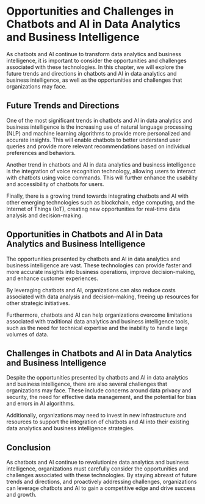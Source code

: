 Opportunities and Challenges in Chatbots and AI in Data Analytics and Business Intelligence
===================================================================================================================================================================================================

As chatbots and AI continue to transform data analytics and business intelligence, it is important to consider the opportunities and challenges associated with these technologies. In this chapter, we will explore the future trends and directions in chatbots and AI in data analytics and business intelligence, as well as the opportunities and challenges that organizations may face.

Future Trends and Directions
----------------------------

One of the most significant trends in chatbots and AI in data analytics and business intelligence is the increasing use of natural language processing (NLP) and machine learning algorithms to provide more personalized and accurate insights. This will enable chatbots to better understand user queries and provide more relevant recommendations based on individual preferences and behaviors.

Another trend in chatbots and AI in data analytics and business intelligence is the integration of voice recognition technology, allowing users to interact with chatbots using voice commands. This will further enhance the usability and accessibility of chatbots for users.

Finally, there is a growing trend towards integrating chatbots and AI with other emerging technologies such as blockchain, edge computing, and the Internet of Things (IoT), creating new opportunities for real-time data analysis and decision-making.

Opportunities in Chatbots and AI in Data Analytics and Business Intelligence
----------------------------------------------------------------------------

The opportunities presented by chatbots and AI in data analytics and business intelligence are vast. These technologies can provide faster and more accurate insights into business operations, improve decision-making, and enhance customer experiences.

By leveraging chatbots and AI, organizations can also reduce costs associated with data analysis and decision-making, freeing up resources for other strategic initiatives.

Furthermore, chatbots and AI can help organizations overcome limitations associated with traditional data analytics and business intelligence tools, such as the need for technical expertise and the inability to handle large volumes of data.

Challenges in Chatbots and AI in Data Analytics and Business Intelligence
-------------------------------------------------------------------------

Despite the opportunities presented by chatbots and AI in data analytics and business intelligence, there are also several challenges that organizations may face. These include concerns around data privacy and security, the need for effective data management, and the potential for bias and errors in AI algorithms.

Additionally, organizations may need to invest in new infrastructure and resources to support the integration of chatbots and AI into their existing data analytics and business intelligence strategies.

Conclusion
----------

As chatbots and AI continue to revolutionize data analytics and business intelligence, organizations must carefully consider the opportunities and challenges associated with these technologies. By staying abreast of future trends and directions, and proactively addressing challenges, organizations can leverage chatbots and AI to gain a competitive edge and drive success and growth.

